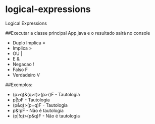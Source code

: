 # logical-expressions
Logical Expressions

##Executar a classe principal App.java e o resultado sairá no console

* Duplo Implica      =
* Implica            >
* OU                 |
* E                  &
* Negacao            !
* Falso              F
* Verdadeiro         V


##Exemplos:
* (p>q)&(q>r)>(p>r)F     -   Tautologia
* p|!pF                  -   Tautologia
* (p&q)>(p=q)F           -   Tautologia
* p&!pF                  -   Não é tautologia
* (p|!q)>(p&q)F          -   Não é tautologia
